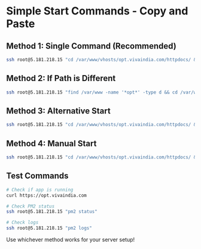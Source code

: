 # Simple Start Commands - Copy and Paste

## Method 1: Single Command (Recommended)
```bash
ssh root@5.181.218.15 "cd /var/www/vhosts/opt.vivaindia.com/httpdocs/ && pm2 start ecosystem.config.js && curl http://localhost:8080/api/stores"
```

## Method 2: If Path is Different
```bash
ssh root@5.181.218.15 "find /var/www -name '*opt*' -type d && cd /var/www/vhosts/opt.vivaindia.com/httpdocs/ && pm2 start ecosystem.config.js"
```

## Method 3: Alternative Start
```bash
ssh root@5.181.218.15 "cd /var/www/vhosts/opt.vivaindia.com/httpdocs/ && pm2 start npm --name optistore -- start"
```

## Method 4: Manual Start
```bash
ssh root@5.181.218.15 "cd /var/www/vhosts/opt.vivaindia.com/httpdocs/ && nohup npm start > app.log 2>&1 &"
```

## Test Commands
```bash
# Check if app is running
curl https://opt.vivaindia.com

# Check PM2 status
ssh root@5.181.218.15 "pm2 status"

# Check logs
ssh root@5.181.218.15 "pm2 logs"
```

Use whichever method works for your server setup!